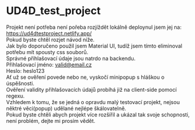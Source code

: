 # UD4D_test_project
Projekt není potřeba není pořeba rozjíždět lokálně deploynul jsem jej na: https://ud4dtestproject.netlify.app/ <br>
Pokud byste chtěl rozjet návod níže. <br>
Jak bylo doporučeno použil jsem Material UI, tudíž jsem tímto eliminoval potřebu mít spousty css souborů. <br>
Správné přihlašovací údaje jsou natrdo na backendu. <br>
Přihlašovací jméno: valid@email.cz <br>
Heslo: heslo123 <br>
Ať už se ověření povede nebo ne, vyskočí minipopup s hláškou o úspěšnosti. <br>
Ověření validity přihlašovacích údajů probíhá již na client-side pomocí regexu. <br>
Vzhledem k tomu, že se jedná o opravdu malý testovací projekt, nejsou něktré věci(popup) udělané nejlépe škálovatelně. <br>
Pokud byste chtěli abych projekt více rozšířil a ukázal tak svoje schopnosti, není problém, dejte mi prosím vědět. <br>
